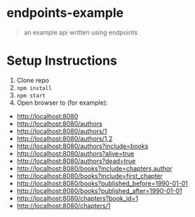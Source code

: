# endpoints-example
> an example api written using endpoints

# Setup Instructions

1. Clone repo
2. `npm install`
3. `npm start`
4. Open browser to (for example):
  - [http://localhost:8080](http://localhost:8080)
  - [http://localhost:8080/authors](http://localhost:8080/authors)
  - [http://localhost:8080/authors/1](http://localhost:8080/authors/1)
  - [http://localhost:8080/authors/1,2](http://localhost:8080/authors/1,2)
  - [http://localhost:8080/authors?include=books](http://localhost:8080/authors?include=books)
  - [http://localhost:8080/authors?alive=true](http://localhost:8080/authors?alive=true)
  - [http://localhost:8080/authors?dead=true](http://localhost:8080/authors?dead=true)
  - [http://localhost:8080/books?include=chapters,author](http://localhost:8080/books?include=chapters,author)
  - [http://localhost:8080/books?include=first_chapter](http://localhost:8080/books?include=first_chapter)
  - [http://localhost:8080/books?published_before=1990-01-01](http://localhost:8080/books?published_before=1990-01-01)
  - [http://localhost:8080/books?published_after=1990-01-01](http://localhost:8080/books?published_after=1990-01-01)
  - [http://localhost:8080/chapters?book_id=1](http://localhost:8080/chapters?book_id=1)
  - [http://localhost:8080/chapters/1](http://localhost:8080/chapters/1)
